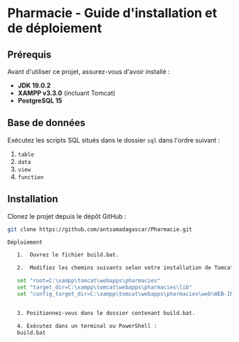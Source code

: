 # Pharmacie - Guide d'installation et de déploiement

## Prérequis

Avant d'utiliser ce projet, assurez-vous d'avoir installé :

- **JDK 19.0.2**
- **XAMPP v3.3.0** (incluant Tomcat)
- **PostgreSQL 15**

## Base de données

Exécutez les scripts SQL situés dans le dossier `sql` dans l'ordre suivant :

1. `table`
2. `data`
3. `view`
4. `function`

## Installation

Clonez le projet depuis le dépôt GitHub :

```bash
git clone https://github.com/antsamadagascar/Pharmacie.git

Déploiement

   1.  Ouvrez le fichier build.bat.

   2.  Modifiez les chemins suivants selon votre installation de Tomcat :

   set "root=C:\xampp\tomcat\webapps\pharmacies"
   set "target_dir=C:\xampp\tomcat\webapps\pharmacies\lib"
   set "config_target_dir=C:\xampp\tomcat\webapps\pharmacies\web\WEB-INF\classes\config"


   3. Positionnez-vous dans le dossier contenant build.bat.

   4. Exécutez dans un terminal ou PowerShell :
   build.bat
